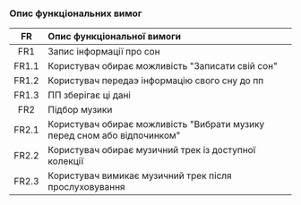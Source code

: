### Опис функціональних вимог
| FR    | Опис функціональної вимоги                                               |
| :-:   | :------------------------                                                |
| FR1   | Запис інформації про сон                                                 |
| FR1.1 | Користувач обирає можливість "Записати свій сон"                         |
| FR1.2 | Користувач передаэ інформацію свого сну до пп                            |
| FR1.3 | ПП зберігає ці дані                                                      |
| FR2   | Підбор музики                                                            |
| FR2.1 | Користувач обирає можливість "Вибрати музику перед сном або відпочинком" |
| FR2.2 | Користувач обирає музичний трек із доступної колекції                    |
| FR2.3 | Користувач вимикає музичний трек після прослуховування                   |
